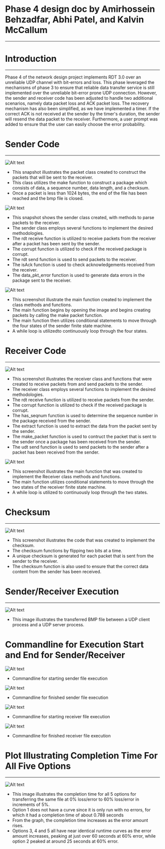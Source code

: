# Phase 4 design doc by Amirhossein Behzadfar, Abhi Patel, and Kalvin McCallum
___
# Introduction
___
Phase 4 of the network design project implements RDT 3.0 over an unreliable UDP channel with bit-errors and loss. This phase leveraged the mechanisms of phase 3 to ensure that reliable data transfer service is still implemented over the unreliable bit-error prone UDP connection. However, the sender and receiver code has been adjusted to handle two additional scenarios, namely data packet loss and ACK packet loss. The recovery mechanism has also been simplified, as we have implemented a timer. If the correct ACK is not received at the sender by the timer's duration, the sender will resend the data packet to the receiver. Furthermore, a user prompt was added to ensure that the user can easily choose the error probability.

# Sender Code
___
![Alt text](imgs/Packet_Class.png?raw=true "Optional Title")
* This snapshot illustrates the packet class created to construct the packets that will be sent to the receiver.
* This class utilizes the make function to construct a package which consists of data, a sequence number, data length, and a checksum.
* Once a packet is less than 1024 bytes, the end of the file has been reached and the bmp file is closed.

![Alt text](imgs/Sender_Class.png?raw=true "Optional Title")
* This snapshot shows the sender class created, with methods to parse packets to the receiver.
* The sender class employs several functions to implement the desired methodologies.
* The rdt receive function is utilized to receive packets from the receiver after a packet has been sent by the sender.
* The corrupt function is utilized to check if the received package is corrupt.
* The rdt send function is used to send packets to the receiver.
* The isAck function is used to check acknowledgements received from the receiver.
* The data_pkt_error function is used to generate data errors in the package sent to the receiver.

![Alt text](imgs/Sender_Main.png?raw=true "Optional Title")
* This screenshot illustrate the main function created to implement the class methods and functions.
* The main function begins by opening the image and begins creating packets by calling the make packet function.
* The main function then utilizes conditional statements to move through the four states of the sender finite state machine.
* A while loop is utilizedto continuously loop through the four states.

# Receiver Code
___
![Alt text](imgs/Receiver_Class_2.png?raw=true "Optional Title")
* This screenshot illustrates the receiver class and functions that were created to receive packets from and send packets to the sender.
* The receiver class employs several functions to implement the desired methodologies.
* The rdt receive function is utilized to receive packets from the sender. 
* The corrupt function is utilized to check if the received package is corrupt. 
* The has_seqnum function is used to determine the sequence number in the package received from the sender.
* The extract function is used to extract the data from the packet sent by the sender.
* The make_packet function is used to contruct the packet that is sent to the sender once a package has been received from the sender.
* The udt send function is used to send packets to the sender after a packet has been received from the sender.

![Alt text](imgs/Receiver_Main_2.png?raw=true "Optional Title")
* This screenshot illustrates the main function that was created to implement the Receiver class methods and functions.
* The main function utilizes conditional statements to move through the two states of the receiver finite state machine.
* A while loop is utilized to continuously loop through the two states.

# Checksum
___
![Alt text](imgs/Checksum.png?raw=true "Optional Title")
* This screenshot illustrates the code that was created to implement the checksum.
* The checksum functions by flipping two bits at a time.
* A unique checksum is generated for each packet that is sent from the sender to the receiver.
* The checksum function is also used to ensure that the correct data content from the sender has been received.

# Sender/Receiver Execution
___
![Alt text](imgs/Sender_Receiver_Execution.png?raw=true "Optional Title")
* This image illustrates the transferred BMP file between a UDP client process and a UDP server process.

# Commandline for Execution Start and End for Sender/Receiver
![Alt text](imgs/ExecutionStart_Sender.jpg?raw=true "Optional Title")
* Commandline for starting sender file execution

![Alt text](imgs/ExecutionEnd_Sender.jpg?raw=true "Optional Title")
* Commandline for finished sender file execution

![Alt text](imgs/ExecutionStart_Receiver.jpg?raw=true "Optional Title")
* Commandline for starting receiver file execution

![Alt text](imgs/ExecutionEnd_Receiver.jpg?raw=true "Optional Title")
* Commandline for finished receiver file execution


#  Plot Illustrating Completion Time For All Five Options  
___
![Alt text](imgs/CompletionTimeGraphPhase4.jpg?raw=true "Optional Title")
* This image illustrates the completion time for all 5 options for transferring the same file at 0% loss/error to 60% loss/error in increments of 5%.
* Option 1 does not have a curve since it is only run with no errors, for which it had a completion time of about 0.788 seconds
* From the graph, the completion time increases as the error amount rises.
* Options 3, 4 and 5 all have near identical runtime curves as the error amount increases, peaking at just over 60 seconds at 60% error, while option 2 peaked at around 25 seconds at 60% error.


